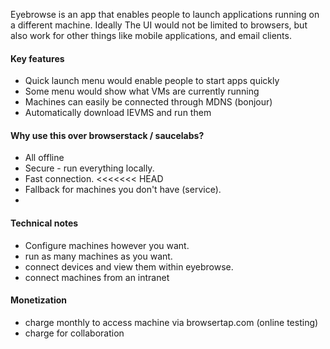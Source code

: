 Eyebrowse is an app that enables people to launch applications running on a different machine. Ideally The UI would not be limited to browsers, but also work for other things like mobile applications, and email clients.

#### Key features

- Quick launch menu would enable people to start apps quickly
- Some menu would show what VMs are currently running
- Machines can easily be connected through MDNS (bonjour)
- Automatically download IEVMS and run them

#### Why use this over browserstack / saucelabs?

- All offline
- Secure - run everything locally.
- Fast connection.
<<<<<<< HEAD
- Fallback for machines you don't have (service).
- 

#### Technical notes

- Configure machines however you want.
- run as many machines as you want.
- connect devices and view them within eyebrowse.
- connect machines from an intranet


#### Monetization

- charge monthly to access machine via browsertap.com (online testing)
- charge for collaboration
